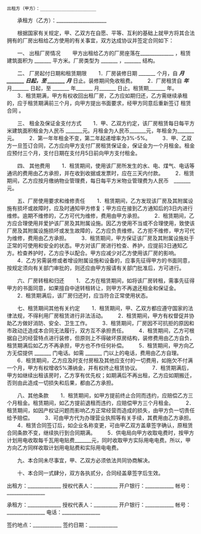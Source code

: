 
 


    出租方（甲方）：_____________________
　　承租方（乙方）：_____________________


　　根据国家有关规定，甲、乙双方在自愿、平等、互利的基础上就甲方将其合法拥有的厂房出租给乙方使用的有关事宜，双方达成协议并签定合同如下：


　　一、 出租厂房情况
　　甲方出租给乙方的厂房座落在______________ ，租赁建筑面积为 _______ 平方米。厂房类型为 _______ ，_______ 结构。


　　二、 厂房起付日期和租赁期限
　　1．厂房装修日期 _______ 个月，自 _______月 _______ 日起，至 _______ 月_______ 日止。装修期间免收租费。
　　2．厂房租赁自 _______年_______ 月_______ 日起，至 _______ 年_______ 月_______ 日止。租赁期_______ 年。
　　3．租赁期满，甲方有权收回出租厂房，乙方应如期归还，乙方需继续承租的，应于租赁期满前三个月，向甲方提出书面要求，经甲方同意后重新签订
租赁合同
。


　　三、 租金及保证金支付方式
　　1．甲、乙双方约定，该厂房租赁每日每平方米建筑面积租金为人民币 _______元。月租金为人民币_______元，年租金为_______元。
　　2．第一年年租金不变，第二年起递增率为3%-5%。
　　3．甲、乙双方一旦签订合同，乙方应向甲方支付厂房租赁保证金，保证金为一个月租金。租金应预付三个月，支付日期在支付月5日前向甲方支付租金。


　　四、 其他费用
　　1．租赁期间，使用该厂房所发生的水、电、煤气、电话等通讯的费用由乙方承担，并在收到收据或发票时，应在三天内付款。
　　2．租赁期间，乙方应按月缴纳物业管理费，每日每平方米物业管理费为人民币　_______ 元。


　　五、厂房使用要求和维修责任
　　1．租赁期间，乙方发现该厂房及其附属设施有损坏或故障时，应及时通知甲方修复；甲方应在接到乙方通知后的3日内进行维修。逾期不维修的，乙方可代为维修，费用由甲方承担。
　　2．租赁期间，乙方应合理使用并爱护该厂房及其附属设施。因乙方使用不当或不合理使用，致使该厂房及其附属设施损坏或发生故障的，乙方应负责维修。乙方拒不维修，甲方可代为维修，费用由乙方承担。
　　3．租赁期间，甲方保证该厂房及其附属设施处于正常的可使用和安全的状态。甲方对该厂房进行检查、养护，应提前3日通知乙方。检查养护时，乙方应予以配合。甲方应减少对乙方使用该厂房的影响。
　　4．乙方另需装修或者增设附属设施和设备的，应事先征得甲方的书面同意，按规定须向有关部门审批的，则还应由甲方报请有关部门批准后，方可进行。


　　六、厂房转租和归还
　　1． 乙方在租赁期间，如将该厂房转租，需事先征得甲方的书面同意，如果擅自中途转租转让，则甲方不再退还租金和保证金。
　　2．租赁期满后，该厂房归还时，应当符合正常使用状态。


　　七、租赁期间其他有关约定
　　1．租赁期间，甲、乙双方都应遵守国家的法律法规，不得利用厂房租赁进行非法活动。
　　2．租赁期间，甲方有权督促并协助乙方做好消防、安全、卫生工作。
　　3．租赁期间，厂房因不可抗拒的原因和市政动迁造成本合同无法履行，双方互不承担责任。
　　4．租赁期间，乙方可根据自己的经营特点进行装修，但原则上不得破坏原房结构，装修费用由乙方自负，租赁期满后如乙方不再承担，甲方也不作任何补偿。
　　5．租赁期间，甲方向乙方无偿提供 _______ 门电话。如需 _______ 门以上的电话，费用由乙方自理。
　　6．租赁期间，乙方应及时支付房租及其他应支付的一切费用，如拖欠不付满一个月，甲方有权增收5%滞纳金，并有权终止租赁协议。
　　7．租赁期满后，甲方如继续出租该房时，乙方享有优先权；如期满后不再出租，乙方应如期搬迁，否则由此造成一切损失和后果，都由乙方承担。


　　八、其他条款
　　1．租赁期间，如甲方提前终止合同而违约，应赔偿乙方三个月租金。租赁期间，如乙方提前退租而违约，应赔偿甲方三个月租金。
　　2．租赁期间，如因产权证问题而影响乙方正常经营而造成的损失，由甲方负一切责任给予赔偿。
　　3．可由甲方代为办理营业执照等有关手续，其费用由乙方承担。
　　4．租赁合同签订后，如企业名称变更，可由甲乙双方盖章签字确认，原租赁合同条款不变，继续执行到合同期满。
　　5．供电局向甲方收取电费时，按甲方计划用电收取每千瓦用电贴费_______元，同时收取甲方实际用电电费。所以，甲方向乙方同样收取计划用电贴费和实际用电电费。


　　九、本合同未尽事宜，甲、乙双方必须依法共同协商解决。


　　十、本合同一式肆分，双方各执贰分，合同经盖章签字后生效。


 


出租方：______________
授权代表人：__________
开户银行：____________
帐号：________________


承租方：______________
授权代表人：__________
开户银行：____________
帐号：________________
电话：________________


签约地点：____________
签约日期：____________
 


 

 
 
 
 
 
  


  
 

  


  


  
 
 
 
 

